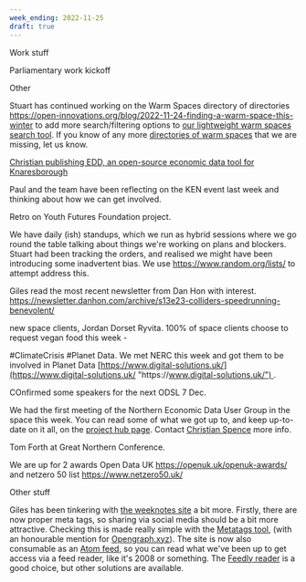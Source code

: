 ```yaml
---
week_ending: 2022-11-25
draft: true
---
```

Work stuff

Parliamentary work kickoff



Other

Stuart has continued working on the Warm Spaces directory of directories https://open-innovations.org/blog/2022-11-24-finding-a-warm-space-this-winter to add more search/filtering options to [our lightweight warm spaces search tool](https://open-innovations.github.io/warm-spaces/find). If you know of any more [directories of warm spaces](https://open-innovations.github.io/warm-spaces/find) that we are missing, let us know.

[Christian publishing EDD, an open-source economic data tool for Knaresborough](https://open-innovations.org/blog/2022-11-21-knaresborough-economic-dashboard)

Paul and the team have been reflecting on the KEN event last week and thinking about how we can get involved.

Retro on Youth Futures Foundation project.

We have daily (ish) standups, which we run as hybrid sessions where we go round the table talking about things we're working on plans and blockers. Stuart had been tracking the orders, and realised we might have been introducing some inadvertent bias. We use https://www.random.org/lists/ to attempt address this.

Giles read the most recent newsletter from Dan Hon with interest. https://newsletter.danhon.com/archive/s13e23-colliders-speedrunning-benevolent/

new space clients, Jordan Dorset Ryvita. 100% of space clients choose to request vegan food this week - 

\#ClimateCrisis #Planet Data. We met NERC this week and got them to be involved in Planet Data [https://www.digital-solutions.uk/](https://www.digital-solutions.uk/ "https\://www.digital-solutions.uk/") .

COnfirmed some speakers for the next ODSL 7 Dec.

We had the first meeting of the Northern Economic Data User Group in the space this week. You can read some of what we got up to, and keep up-to-date on it all, on the [project hub page](https://open-innovations.org/projects/northern-economic-data-user-group/). Contact [Christian Spence](mailto:christian.spence@open-innovations.org) more info.

Tom Forth at Great Northern Conference.

We are up for 2 awards Open Data UK https://openuk.uk/openuk-awards/ and netzero 50 list https://www.netzero50.uk/

Other stuff

Giles has been tinkering with [the weeknotes site](https://weeknotes.open-innovations.org)
a bit more. Firstly, there are now proper meta tags, so sharing via social media
should be a bit more attractive. Checking this is made really simple with the
[Metatags tool](https://metatags.io/), (with an honourable mention for
[Opengraph.xyz](https://www.opengraph.xyz/)). The site is now also consumable as an
[Atom feed](https://validator.w3.org/feed/docs/atom.html), so you can read what we've
been up to get access via a feed reader, like it's 2008 or something. The
[Feedly reader](https://feedly.com) is a good choice, but other solutions are available.